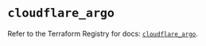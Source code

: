 # `cloudflare_argo`

Refer to the Terraform Registry for docs: [`cloudflare_argo`](https://registry.terraform.io/providers/cloudflare/cloudflare/4.3.0/docs/resources/argo).
